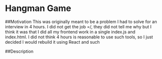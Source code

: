 # Hangman Game 

##Motivation
This was originally meant to be a problem I had to solve for an interview in 4 hours. I did not get the job =/, they did not tell me why but I think it was that I did all my frontend work in a single index.js and index.html. I did not think 4 hours is reasonable to use such tools, so I just decided I would rebuild it using React and such

##Description


